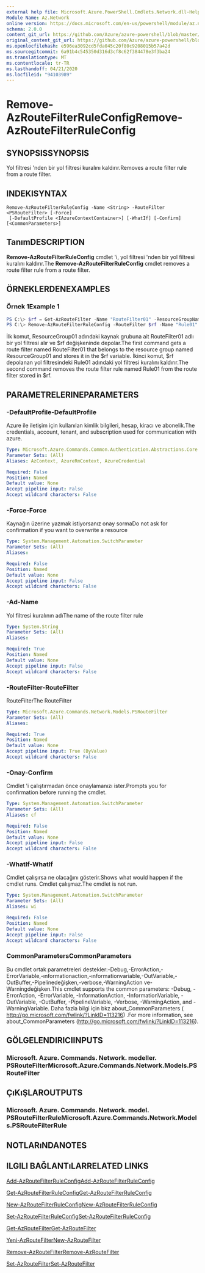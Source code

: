 ```yaml
---
external help file: Microsoft.Azure.PowerShell.Cmdlets.Network.dll-Help.xml
Module Name: Az.Network
online version: https://docs.microsoft.com/en-us/powershell/module/az.network/remove-azroutefilterruleconfig
schema: 2.0.0
content_git_url: https://github.com/Azure/azure-powershell/blob/master/src/Network/Network/help/Remove-AzRouteFilterRuleConfig.md
original_content_git_url: https://github.com/Azure/azure-powershell/blob/master/src/Network/Network/help/Remove-AzRouteFilterRuleConfig.md
ms.openlocfilehash: e596ea3092cd5fda045c20f80c9208015b57a42d
ms.sourcegitcommit: 6a91b4c545350d316d3cf8c62f384478e3f3ba24
ms.translationtype: MT
ms.contentlocale: tr-TR
ms.lasthandoff: 04/21/2020
ms.locfileid: "94103989"
---
```

# <span data-ttu-id="9d2f4-101">Remove-AzRouteFilterRuleConfig</span><span class="sxs-lookup"><span data-stu-id="9d2f4-101">Remove-AzRouteFilterRuleConfig</span></span>

## <span data-ttu-id="9d2f4-102">SYNOPSIS</span><span class="sxs-lookup"><span data-stu-id="9d2f4-102">SYNOPSIS</span></span>
<span data-ttu-id="9d2f4-103">Yol filtresi 'nden bir yol filtresi kuralını kaldırır.</span><span class="sxs-lookup"><span data-stu-id="9d2f4-103">Removes a route filter rule from a route filter.</span></span>

## <span data-ttu-id="9d2f4-104">INDEKI</span><span class="sxs-lookup"><span data-stu-id="9d2f4-104">SYNTAX</span></span>

```
Remove-AzRouteFilterRuleConfig -Name <String> -RouteFilter <PSRouteFilter> [-Force]
 [-DefaultProfile <IAzureContextContainer>] [-WhatIf] [-Confirm] [<CommonParameters>]
```

## <span data-ttu-id="9d2f4-105">Tanım</span><span class="sxs-lookup"><span data-stu-id="9d2f4-105">DESCRIPTION</span></span>
<span data-ttu-id="9d2f4-106">**Remove-AzRouteFilterRuleConfig** cmdlet 'i, yol filtresi 'nden bir yol filtresi kuralını kaldırır.</span><span class="sxs-lookup"><span data-stu-id="9d2f4-106">The **Remove-AzRouteFilterRuleConfig** cmdlet removes a route filter rule from a route filter.</span></span>

## <span data-ttu-id="9d2f4-107">ÖRNEKLERDEN</span><span class="sxs-lookup"><span data-stu-id="9d2f4-107">EXAMPLES</span></span>

### <span data-ttu-id="9d2f4-108">Örnek 1</span><span class="sxs-lookup"><span data-stu-id="9d2f4-108">Example 1</span></span>
```powershell
PS C:\> $rf = Get-AzRouteFilter -Name "RouteFilter01" -ResourceGroupName "ResourceGroup01"
PS C:\> Remove-AzRouteFilterRuleConfig -RouteFilter $rf -Name "Rule01"
```

<span data-ttu-id="9d2f4-109">İlk komut, ResourceGroup01 adındaki kaynak grubuna ait RouteFilter01 adlı bir yol filtresi alır ve $rf değişkeninde depolar.</span><span class="sxs-lookup"><span data-stu-id="9d2f4-109">The first command gets a route filter named RouteFilter01 that belongs to the resource group named ResourceGroup01 and stores it in the $rf variable.</span></span>
<span data-ttu-id="9d2f4-110">İkinci komut, $rf depolanan yol filtresindeki Rule01 adındaki yol filtresi kuralını kaldırır.</span><span class="sxs-lookup"><span data-stu-id="9d2f4-110">The second command removes the route filter rule named Rule01 from the route filter stored in $rf.</span></span>

## <span data-ttu-id="9d2f4-111">PARAMETRELERINE</span><span class="sxs-lookup"><span data-stu-id="9d2f4-111">PARAMETERS</span></span>

### <span data-ttu-id="9d2f4-112">-DefaultProfile</span><span class="sxs-lookup"><span data-stu-id="9d2f4-112">-DefaultProfile</span></span>
<span data-ttu-id="9d2f4-113">Azure ile iletişim için kullanılan kimlik bilgileri, hesap, kiracı ve abonelik.</span><span class="sxs-lookup"><span data-stu-id="9d2f4-113">The credentials, account, tenant, and subscription used for communication with azure.</span></span>

```yaml
Type: Microsoft.Azure.Commands.Common.Authentication.Abstractions.Core.IAzureContextContainer
Parameter Sets: (All)
Aliases: AzContext, AzureRmContext, AzureCredential

Required: False
Position: Named
Default value: None
Accept pipeline input: False
Accept wildcard characters: False
```

### <span data-ttu-id="9d2f4-114">-Force</span><span class="sxs-lookup"><span data-stu-id="9d2f4-114">-Force</span></span>
<span data-ttu-id="9d2f4-115">Kaynağın üzerine yazmak istiyorsanız onay sorma</span><span class="sxs-lookup"><span data-stu-id="9d2f4-115">Do not ask for confirmation if you want to overwrite a resource</span></span>

```yaml
Type: System.Management.Automation.SwitchParameter
Parameter Sets: (All)
Aliases:

Required: False
Position: Named
Default value: None
Accept pipeline input: False
Accept wildcard characters: False
```

### <span data-ttu-id="9d2f4-116">-Ad</span><span class="sxs-lookup"><span data-stu-id="9d2f4-116">-Name</span></span>
<span data-ttu-id="9d2f4-117">Yol filtresi kuralının adı</span><span class="sxs-lookup"><span data-stu-id="9d2f4-117">The name of the route filter rule</span></span>

```yaml
Type: System.String
Parameter Sets: (All)
Aliases:

Required: True
Position: Named
Default value: None
Accept pipeline input: False
Accept wildcard characters: False
```

### <span data-ttu-id="9d2f4-118">-RouteFilter</span><span class="sxs-lookup"><span data-stu-id="9d2f4-118">-RouteFilter</span></span>
<span data-ttu-id="9d2f4-119">RouteFilter</span><span class="sxs-lookup"><span data-stu-id="9d2f4-119">The RouteFilter</span></span>

```yaml
Type: Microsoft.Azure.Commands.Network.Models.PSRouteFilter
Parameter Sets: (All)
Aliases:

Required: True
Position: Named
Default value: None
Accept pipeline input: True (ByValue)
Accept wildcard characters: False
```

### <span data-ttu-id="9d2f4-120">-Onay</span><span class="sxs-lookup"><span data-stu-id="9d2f4-120">-Confirm</span></span>
<span data-ttu-id="9d2f4-121">Cmdlet 'i çalıştırmadan önce onaylamanızı ister.</span><span class="sxs-lookup"><span data-stu-id="9d2f4-121">Prompts you for confirmation before running the cmdlet.</span></span>

```yaml
Type: System.Management.Automation.SwitchParameter
Parameter Sets: (All)
Aliases: cf

Required: False
Position: Named
Default value: None
Accept pipeline input: False
Accept wildcard characters: False
```

### <span data-ttu-id="9d2f4-122">-WhatIf</span><span class="sxs-lookup"><span data-stu-id="9d2f4-122">-WhatIf</span></span>
<span data-ttu-id="9d2f4-123">Cmdlet çalışırsa ne olacağını gösterir.</span><span class="sxs-lookup"><span data-stu-id="9d2f4-123">Shows what would happen if the cmdlet runs.</span></span> <span data-ttu-id="9d2f4-124">Cmdlet çalışmaz.</span><span class="sxs-lookup"><span data-stu-id="9d2f4-124">The cmdlet is not run.</span></span>

```yaml
Type: System.Management.Automation.SwitchParameter
Parameter Sets: (All)
Aliases: wi

Required: False
Position: Named
Default value: None
Accept pipeline input: False
Accept wildcard characters: False
```

### <span data-ttu-id="9d2f4-125">CommonParameters</span><span class="sxs-lookup"><span data-stu-id="9d2f4-125">CommonParameters</span></span>
<span data-ttu-id="9d2f4-126">Bu cmdlet ortak parametreleri destekler:-Debug,-ErrorAction,-ErrorVariable,-ınformationaction,-ınformationvariable,-OutVariable,-OutBuffer,-Pipelinedeğişken,-verbose,-WarningAction ve-Warningdeğişken.</span><span class="sxs-lookup"><span data-stu-id="9d2f4-126">This cmdlet supports the common parameters: -Debug, -ErrorAction, -ErrorVariable, -InformationAction, -InformationVariable, -OutVariable, -OutBuffer, -PipelineVariable, -Verbose, -WarningAction, and -WarningVariable.</span></span> <span data-ttu-id="9d2f4-127">Daha fazla bilgi için bkz about_CommonParameters ( http://go.microsoft.com/fwlink/?LinkID=113216) .</span><span class="sxs-lookup"><span data-stu-id="9d2f4-127">For more information, see about_CommonParameters (http://go.microsoft.com/fwlink/?LinkID=113216).</span></span>

## <span data-ttu-id="9d2f4-128">GÖLGELENDIRICI</span><span class="sxs-lookup"><span data-stu-id="9d2f4-128">INPUTS</span></span>

### <span data-ttu-id="9d2f4-129">Microsoft. Azure. Commands. Network. modeller. PSRouteFilter</span><span class="sxs-lookup"><span data-stu-id="9d2f4-129">Microsoft.Azure.Commands.Network.Models.PSRouteFilter</span></span>

## <span data-ttu-id="9d2f4-130">ÇıKıŞLAR</span><span class="sxs-lookup"><span data-stu-id="9d2f4-130">OUTPUTS</span></span>

### <span data-ttu-id="9d2f4-131">Microsoft. Azure. Commands. Network. model. PSRouteFilterRule</span><span class="sxs-lookup"><span data-stu-id="9d2f4-131">Microsoft.Azure.Commands.Network.Models.PSRouteFilterRule</span></span>

## <span data-ttu-id="9d2f4-132">NOTLARıNDA</span><span class="sxs-lookup"><span data-stu-id="9d2f4-132">NOTES</span></span>

## <span data-ttu-id="9d2f4-133">ILGILI BAĞLANTıLAR</span><span class="sxs-lookup"><span data-stu-id="9d2f4-133">RELATED LINKS</span></span>

[<span data-ttu-id="9d2f4-134">Add-AzRouteFilterRuleConfig</span><span class="sxs-lookup"><span data-stu-id="9d2f4-134">Add-AzRouteFilterRuleConfig</span></span>](./Add-AzRouteFilterRuleConfig.md)

[<span data-ttu-id="9d2f4-135">Get-AzRouteFilterRuleConfig</span><span class="sxs-lookup"><span data-stu-id="9d2f4-135">Get-AzRouteFilterRuleConfig</span></span>](./Get-AzRouteFilterRuleConfig.md)

[<span data-ttu-id="9d2f4-136">New-AzRouteFilterRuleConfig</span><span class="sxs-lookup"><span data-stu-id="9d2f4-136">New-AzRouteFilterRuleConfig</span></span>](./New-AzRouteFilterRuleConfig.md)

[<span data-ttu-id="9d2f4-137">Set-AzRouteFilterRuleConfig</span><span class="sxs-lookup"><span data-stu-id="9d2f4-137">Set-AzRouteFilterRuleConfig</span></span>](./Set-AzRouteFilterRuleConfig.md)

[<span data-ttu-id="9d2f4-138">Get-AzRouteFilter</span><span class="sxs-lookup"><span data-stu-id="9d2f4-138">Get-AzRouteFilter</span></span>](./Get-AzRouteFilter.md)

[<span data-ttu-id="9d2f4-139">Yeni-AzRouteFilter</span><span class="sxs-lookup"><span data-stu-id="9d2f4-139">New-AzRouteFilter</span></span>](./New-AzRouteFilter.md)

[<span data-ttu-id="9d2f4-140">Remove-AzRouteFilter</span><span class="sxs-lookup"><span data-stu-id="9d2f4-140">Remove-AzRouteFilter</span></span>](./Remove-AzRouteFilter.md)

[<span data-ttu-id="9d2f4-141">Set-AzRouteFilter</span><span class="sxs-lookup"><span data-stu-id="9d2f4-141">Set-AzRouteFilter</span></span>](./Set-AzRouteFilter.md)
